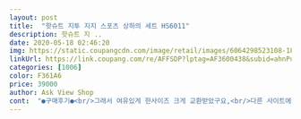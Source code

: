 ```yaml
---
layout: post 
title:  "핫슈트 지투 지지 스포츠 상하의 세트 HS6011" 
description: 핫슈트 지 ..
date: 2020-05-18 02:46:20 
img: https://static.coupangcdn.com/image/retail/images/6064298523108-189b0292-cddb-4675-b574-329777d78624.jpg 
linkUrl: https://link.coupang.com/re/AFFSDP?lptag=AF3600438&subid=ahnPublicAsk&pageKey=104242057&itemId=316275285&vendorItemId=4544681987&traceid=V0-113-962e818ee5041240 
categories: [1006] 
color: F361A6 
price: 39000 
author: Ask View Shop 
cont:  "●구매후기●<br/>그래서 여유있게 한사이즈 크게 교환받았구요,<br/>다른 사이트에 비교하면 가격도 이곳이 저렴합니다<br/>배송 빠르고 물건도 하자없는 걸로 잘 왔습니다.<br/>옷 소재상 바스락 소리가 많이 나긴 하지만 운동할땐 전혀 문제 안된다는 거 이거 입고 운동효과 만땅 봤으면 좋겠네요<br/>배송빠르고 사람마다차이는있겠지만 땀이.<br/> 나긴나요<br/>빠르게 교환 받아서 만족감이 크고요,<br/>신축성은 없어요.<br/><br/>정 사이즈에요<br/>핫슈트 번창하세요^^<br/>" 
---
```

